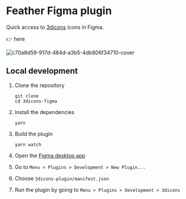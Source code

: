# Feather Figma plugin

Quick access to [3dicons](https://feathericons.com) icons in Figma.

👉 here

![c70a8d59-917d-484d-a3b5-4db806f34710-cover](https://3dicons.co/preview.jpg)

## Local development

1. Clone the repository

   ```shell
   git clone
   cd 3dicons-figma
   ```

1. Install the dependencies

   ```shell
   yarn
   ```

1. Build the plugin

   ```
   yarn watch
   ```

1. Open the [Figma desktop app](https://www.figma.com/downloads/)

1. Go to `Menu > Plugins > Development > New Plugin...`

1. Choose `3dicons-plugin/manifest.json`

1. Run the plugin by going to `Menu > Plugins > Development > 3dicons`
